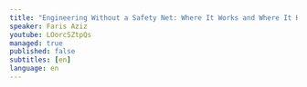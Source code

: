 ```yaml
---
title: "Engineering Without a Safety Net: Where It Works and Where It Hurts"
speaker: Faris Aziz
youtube: LOorcSZtpQs
managed: true
published: false
subtitles: [en]
language: en
---
```

